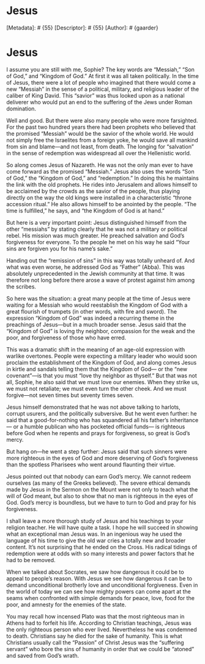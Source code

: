 # Jesus
[Metadata]: # {55}
[Descriptor]: # {55}
[Author]: # {gaarder}
# Jesus
I assume you are still with me, Sophie? The key words are “Messiah,” “Son of
God,” and “Kingdom of God.” At first it was all taken politically. In the time
of Jesus, there were a lot of people who imagined that there would come a new
“Messiah” in the sense of a political, military, and religious leader of the
caliber of King David. This “savior” was thus looked upon as a national
deliverer who would put an end to the suffering of the Jews under Roman
domination.

Well and good. But there were also many people who were more farsighted. For
the past two hundred years there had been prophets who believed that the
promised “Messiah” would be the savior of the whole world. He would not simply
free the Israelites from a foreign yoke, he would save all mankind from sin and
blame—and not least, from death. The longing for “salvation” in the sense of
redemption was widespread all over the Hellenistic world.

So along comes Jesus of Nazareth. He was not the only man ever to have come
forward as the promised “Messiah.” Jesus also uses the words “Son of God,” the
“Kingdom of God,” and “redemption.” In doing this he maintains the link with
the old prophets. He rides into Jerusalem and allows himself to be acclaimed by
the crowds as the savior of the people, thus playing directly on the way the
old kings were installed in a characteristic “throne accession ritual.” He also
allows himself to be anointed by the people. “The time is fulfilled,” he says,
and “the Kingdom of God is at hand.”

But here is a very important point: Jesus distinguished himself from the other
“messiahs” by stating clearly that he was not a military or political rebel.
His mission was much greater. He preached salvation and God’s forgiveness for
everyone. To the people he met on his way he said “Your sins are forgiven you
for his name’s sake.”

Handing out the “remission of sins” in this way was totally unheard of. And
what was even worse, he addressed God as “Father” (Abba). This was absolutely
unprecedented in the Jewish community at that time. It was therefore not long
before there arose a wave of protest against him among the scribes.

So here was the situation: a great many people at the time of Jesus were
waiting for a Messiah who would reestablish the Kingdom of God with a great
flourish of trumpets (in other words, with fire and sword). The expression
“Kingdom of God” was indeed a recurring theme in the preachings of Jesus—but in
a much broader sense. Jesus said that the “Kingdom of God” is loving thy
neighbor, compassion for the weak and the poor, and forgiveness of those who
have erred.

This was a dramatic shift in the meaning of an age-old expression with warlike
overtones. People were expecting a military leader who would soon proclaim the
establishment of the Kingdom of God, and along comes Jesus in kirtle and
sandals telling them that the Kingdom of God— or the “new covenant”—is that you
must “love thy neighbor as thyself.” But that was not all, Sophie, he also said
that we must love our enemies. When they strike us, we must not retaliate; we
must even turn the other cheek. And we must forgive—not seven times but seventy
times seven.

Jesus himself demonstrated that he was not above talking to harlots, corrupt
usurers, and the politically subversive. But he went even further: he said that
a good-for-nothing who has squandered all his father’s inheritance— or a humble
publican who has pocketed official funds— is righteous before God when he
repents and prays for forgiveness, so great is God’s mercy.

But hang on—he went a step further: Jesus said that such sinners were more
righteous in the eyes of God and more deserving of God’s forgiveness than the
spotless Pharisees who went around flaunting their virtue.

Jesus pointed out that nobody can earn God’s mercy. We cannot redeem ourselves
(as many of the Greeks believed). The severe ethical demands made by Jesus in
the Sermon on the Mount were not only to teach what the will of God meant, but
also to show that no man is righteous in the eyes of God. God’s mercy is
boundless, but we have to turn to God and pray for his forgiveness.

I shall leave a more thorough study of Jesus and his teachings to your religion
teacher. He will have quite a task. I hope he will succeed in showing what an
exceptional man Jesus was. In an ingenious way he used the language of his time
to give the old war cries a totally new and broader content. It’s not
surprising that he ended on the Cross. His radical tidings of redemption were
at odds with so many interests and power factors that he had to be removed.

When we talked about Socrates, we saw how dangerous it could be to appeal to
people’s reason. With Jesus we see how dangerous it can be to demand
unconditional brotherly love and unconditional forgiveness. Even in the world
of today we can see how mighty powers can come apart at the seams when
confronted with simple demands for peace, love, food for the poor, and amnesty
for the enemies of the state.

You may recall how incensed Plato was that the most righteous man in Athens had
to forfeit his life. According to Christian teachings, Jesus was the only
righteous person who ever lived. Nevertheless he was condemned to death.
Christians say he died for the sake of humanity. This is what Christians
usually call the “Passion” of Christ Jesus was the “suffering servant” who bore
the sins of humanity in order that we could be “atoned” and saved from God’s
wrath.

